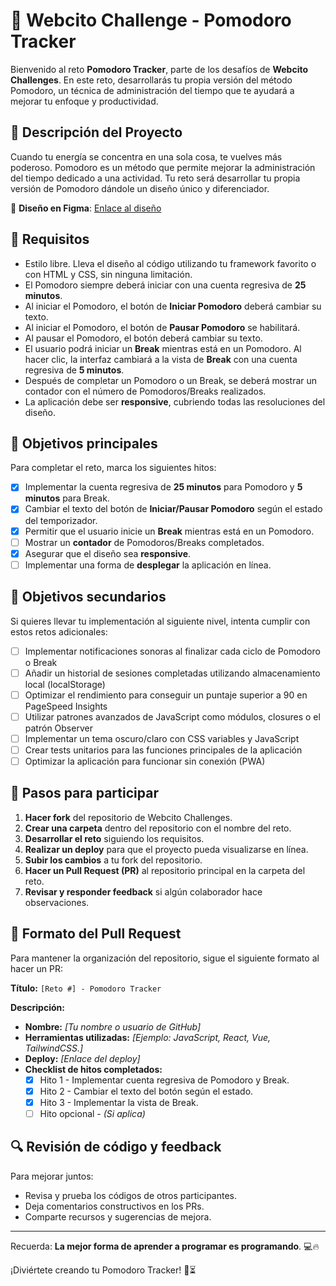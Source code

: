 # 🍅 Webcito Challenge - Pomodoro Tracker

Bienvenido al reto **Pomodoro Tracker**, parte de los desafíos de **Webcito Challenges**. En este reto, desarrollarás tu propia versión del método Pomodoro, un técnica de administración del tiempo que te ayudará a mejorar tu enfoque y productividad.

## 📝 Descripción del Proyecto
Cuando tu energía se concentra en una sola cosa, te vuelves más poderoso. Pomodoro es un método que permite mejorar la administración del tiempo dedicado a una actividad. Tu reto será desarrollar tu propia versión de Pomodoro dándole un diseño único y diferenciador.

🔗 **Diseño en Figma**: [Enlace al diseño](https://www.figma.com/design/R0uOaMMuxcVBvdcDhG72uY/Pomodoro_Tracker?node-id=0-1&t=Zh19H6CjqYnSIzDv-1)

## 📌 Requisitos
- Estilo libre. Lleva el diseño al código utilizando tu framework favorito o con HTML y CSS, sin ninguna limitación.
- El Pomodoro siempre deberá iniciar con una cuenta regresiva de **25 minutos**.
- Al iniciar el Pomodoro, el botón de **Iniciar Pomodoro** deberá cambiar su texto.
- Al iniciar el Pomodoro, el botón de **Pausar Pomodoro** se habilitará.
- Al pausar el Pomodoro, el botón deberá cambiar su texto.
- El usuario podrá iniciar un **Break** mientras está en un Pomodoro. Al hacer clic, la interfaz cambiará a la vista de **Break** con una cuenta regresiva de **5 minutos**.
- Después de completar un Pomodoro o un Break, se deberá mostrar un contador con el número de Pomodoros/Breaks realizados.
- La aplicación debe ser **responsive**, cubriendo todas las resoluciones del diseño.


## 🎯 Objetivos principales
Para completar el reto, marca los siguientes hitos:

- [x] Implementar la cuenta regresiva de **25 minutos** para Pomodoro y **5 minutos** para Break.
- [x] Cambiar el texto del botón de **Iniciar/Pausar Pomodoro** según el estado del temporizador.
- [x] Permitir que el usuario inicie un **Break** mientras está en un Pomodoro.
- [ ] Mostrar un **contador** de Pomodoros/Breaks completados.
- [x] Asegurar que el diseño sea **responsive**.
- [ ] Implementar una forma de **desplegar** la aplicación en línea.

## 🚀 Objetivos secundarios
Si quieres llevar tu implementación al siguiente nivel, intenta cumplir con estos retos adicionales:

- [ ] Implementar notificaciones sonoras al finalizar cada ciclo de Pomodoro o Break
- [ ] Añadir un historial de sesiones completadas utilizando almacenamiento local (localStorage)
- [ ] Optimizar el rendimiento para conseguir un puntaje superior a 90 en PageSpeed Insights
- [ ] Utilizar patrones avanzados de JavaScript como módulos, closures o el patrón Observer
- [ ] Implementar un tema oscuro/claro con CSS variables y JavaScript
- [ ] Crear tests unitarios para las funciones principales de la aplicación
- [ ] Optimizar la aplicación para funcionar sin conexión (PWA)

## 🚀 Pasos para participar
1. **Hacer fork** del repositorio de Webcito Challenges.
2. **Crear una carpeta** dentro del repositorio con el nombre del reto.
3. **Desarrollar el reto** siguiendo los requisitos.
4. **Realizar un deploy** para que el proyecto pueda visualizarse en línea.
5. **Subir los cambios** a tu fork del repositorio.
6. **Hacer un Pull Request (PR)** al repositorio principal en la carpeta del reto.
7. **Revisar y responder feedback** si algún colaborador hace observaciones.

## 📝 Formato del Pull Request
Para mantener la organización del repositorio, sigue el siguiente formato al hacer un PR:

**Título:** `[Reto #] - Pomodoro Tracker`

**Descripción:**
- **Nombre:** *[Tu nombre o usuario de GitHub]*
- **Herramientas utilizadas:** *[Ejemplo: JavaScript, React, Vue, TailwindCSS.]*
- **Deploy:** *[Enlace del deploy]*
- **Checklist de hitos completados:**
  - [x] Hito 1 - Implementar cuenta regresiva de Pomodoro y Break.
  - [x] Hito 2 - Cambiar el texto del botón según el estado.
  - [x] Hito 3 - Implementar la vista de Break.
  - [ ] Hito opcional - *(Si aplica)*

## 🔍 Revisión de código y feedback
Para mejorar juntos:
- Revisa y prueba los códigos de otros participantes.
- Deja comentarios constructivos en los PRs.
- Comparte recursos y sugerencias de mejora.

<!-- ## 📚 Recursos recomendados
- [MDN Web Docs](https://developer.mozilla.org/)
- [FreeCodeCamp](https://www.freecodecamp.org/)
- [CSS-Tricks - Flexbox y Grid](https://css-tricks.com/) -->

---
Recuerda: **La mejor forma de aprender a programar es programando**. 💻🔥

¡Diviértete creando tu Pomodoro Tracker! 🍅⏳

